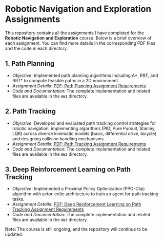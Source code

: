 # Robotic Navigation and Exploration Assignments

This repository contains all the assignments I have completed for the **Robotic Navigation and Exploration** course. Below is a brief overview of each assignment. You can find more details in the corresponding PDF files and the code in each directory.

## 1. Path Planning
- *Objective*: Implemented path planning algorithms including A*, RRT, and RRT* to compute feasible paths in a 2D environment. 
- *Assignment Details*: [PDF: Path Planning Assignment Requirements](https://github.com/hsylin/Robotic-Navigation-and-Exploration/blob/main/HW1/HW1.pdf)
- *Code and Documentation*: The complete implementation and related files are available in the `HW1` directory.

## 2. Path Tracking
- *Objective*: Developed and evaluated path tracking control strategies for robotic navigation, implementing algorithms (PID, Pure Pursuit, Stanley, LQR) across diverse kinematic models (basic, differential drive, bicycle) and designing collision handling mechanisms.
- *Assignment Details*: [PDF: Path Tracking Assignment Requirements](https://github.com/hsylin/Robotic-Navigation-and-Exploration/blob/main/HW2/HW2.pdf)
- *Code and Documentation*: The complete implementation and related files are available in the `HW2` directory.

## 3. Deep Reinforcement Learning on Path Tracking
- *Objective*: Implemented a Proximal Policy Optimization (PPO-Clip) algorithm with actor-critic architecture to train an agent for path tracking tasks.
- *Assignment Details*: [PDF: Deep Reinforcement Learning on Path Tracking Assignment Requirements](https://github.com/hsylin/Robotic-Navigation-and-Exploration/blob/main/HW3/HW3.pdf)
- *Code and Documentation*: The complete implementation and related files are available in the `HW3` directory.

Note: The course is still ongoing, and the repository will continue to be updated.
